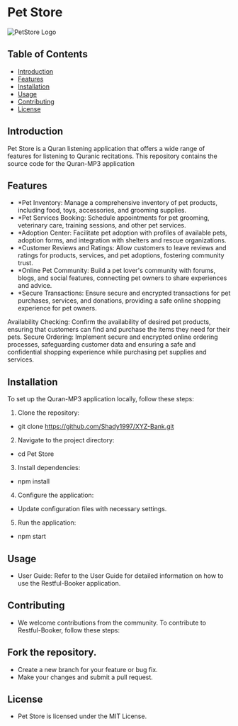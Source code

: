 # Pet Store

![PetStore Logo](https://th.bing.com/th/id/R.66d4ecd60a42e528582efc10476ae570?rik=B5hC5dz7I53IBw&pid=ImgRaw&r=0)

## Table of Contents

- [Introduction](#introduction)
- [Features](#features)
- [Installation](#installation)
- [Usage](#usage)
- [Contributing](#contributing)
- [License](#license)

## Introduction

Pet Store is a Quran listening application that offers a wide range of features for listening to Quranic recitations. This repository contains the source code for the Quran-MP3 application

## Features

- *Pet Inventory: Manage a comprehensive inventory of pet products, including food, toys, accessories, and grooming supplies.
- *Pet Services Booking: Schedule appointments for pet grooming, veterinary care, training sessions, and other pet services.
- *Adoption Center: Facilitate pet adoption with profiles of available pets, adoption forms, and integration with shelters and rescue organizations.
- *Customer Reviews and Ratings: Allow customers to leave reviews and ratings for products, services, and pet adoptions, fostering community trust.
- *Online Pet Community: Build a pet lover's community with forums, blogs, and social features, connecting pet owners to share experiences and advice.
- *Secure Transactions: Ensure secure and encrypted transactions for pet purchases, services, and donations, providing a safe online shopping experience for pet owners.


Availability Checking: Confirm the availability of desired pet products, ensuring that customers can find and purchase the items they need for their pets.
Secure Ordering: Implement secure and encrypted online ordering processes, safeguarding customer data and ensuring a safe and confidential shopping experience while purchasing pet supplies and services.

## Installation

To set up the Quran-MP3 application locally, follow these steps:

1. Clone the repository:
*   git clone https://github.com/Shady1997/XYZ-Bank.git
2. Navigate to the project directory:
*   cd Pet Store
3. Install dependencies:
*   npm install
4. Configure the application:

* Update configuration files with necessary settings.
5. Run the application:
*   npm start

## Usage
* User Guide: Refer to the User Guide for detailed information on how to use the Restful-Booker application.

## Contributing
* We welcome contributions from the community. To contribute to Restful-Booker, follow these steps:

## Fork the repository.
* Create a new branch for your feature or bug fix.
* Make your changes and submit a pull request.

## License
* Pet Store is licensed under the MIT License.